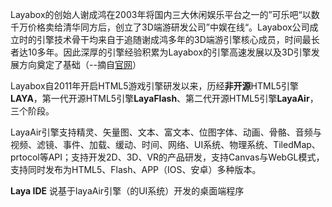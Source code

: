 Layabox的创始人谢成鸿在2003年将国内三大休闲娱乐平台之一的”可乐吧“以数千万价格卖给清华同方后，创立了3D端游研发公司”中娱在线“。Layabox公司成立时的引擎技术骨干均来自于追随谢成鸿多年的3D端游引擎核心成员，时间最长者达10多年。因此深厚的引擎经验积累为Layabox的引擎高速发展以及3D引擎发展方向奠定了基础（--摘自[官网]([Layabox的前世今生__LAYABOX技术文档](https://ldc.layabox.com/doc/?nav=zh-js-0-2-0))）



 Layabox自2011年开启HTML5游戏引擎研发以来，历经**非开源**HTML5引擎**LAYA**，第一代开源HTML5引擎**LayaFlash**、第二代开源HTML5引擎**LayaAir**，三个阶段。

LayaAir引擎支持精灵、矢量图、文本、富文本、位图字体、动画、骨骼、音频与视频、滤镜、事件、加载、缓动、时间、网络、UI系统、物理系统、TiledMap、prtocol等API；支持开发2D、3D、VR的产品研发，支持Canvas与WebGL模式，支持同时发布为HTML5、Flash、APP（IOS、安卓）多种版本。



**Laya IDE** 说基于layaAir引擎（的UI系统）开发的桌面端程序
